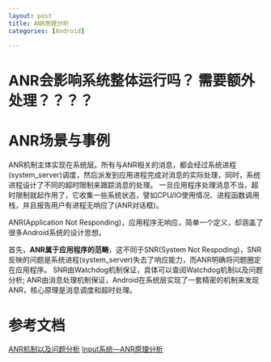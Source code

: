 ```yaml
---
layout: post
title: ANR原理分析
categories: [Android]

---
```


# ANR会影响系统整体运行吗？ 需要额外处理？？？？

# ANR场景与事例

ANR机制主体实现在系统层。所有与ANR相关的消息，都会经过系统进程(system_server)调度，然后派发到应用进程完成对消息的实际处理，同时，系统进程设计了不同的超时限制来跟踪消息的处理。 一旦应用程序处理消息不当，超时限制就起作用了，它收集一些系统状态，譬如CPU/IO使用情况、进程函数调用栈，并且报告用户有进程无响应了(ANR对话框)。

ANR(Application Not Responding)，应用程序无响应，简单一个定义，却涵盖了很多Android系统的设计思想。

首先，**ANR属于应用程序的范畴**，这不同于SNR(System Not Respoding)，SNR反映的问题是系统进程(system_server)失去了响应能力，而ANR明确将问题圈定在应用程序。 SNR由Watchdog机制保证，具体可以查阅Watchdog机制以及问题分析; ANR由消息处理机制保证，Android在系统层实现了一套精密的机制来发现ANR，核心原理是消息调度和超时处理。

 
#  参考文档

[ANR机制以及问题分析](http://duanqz.github.io/2015-10-12-ANR-Analysis)
[Input系统—ANR原理分析](http://gityuan.com/2017/01/01/input-anr/)